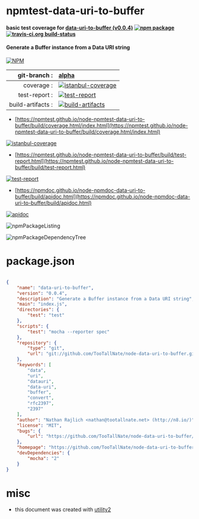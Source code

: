 # npmtest-data-uri-to-buffer

#### basic test coverage for  [data-uri-to-buffer (v0.0.4)](https://github.com/TooTallNate/node-data-uri-to-buffer)  [![npm package](https://img.shields.io/npm/v/npmtest-data-uri-to-buffer.svg?style=flat-square)](https://www.npmjs.org/package/npmtest-data-uri-to-buffer) [![travis-ci.org build-status](https://api.travis-ci.org/npmtest/node-npmtest-data-uri-to-buffer.svg)](https://travis-ci.org/npmtest/node-npmtest-data-uri-to-buffer)

#### Generate a Buffer instance from a Data URI string

[![NPM](https://nodei.co/npm/data-uri-to-buffer.png?downloads=true&downloadRank=true&stars=true)](https://www.npmjs.com/package/data-uri-to-buffer)

| git-branch : | [alpha](https://github.com/npmtest/node-npmtest-data-uri-to-buffer/tree/alpha)|
|--:|:--|
| coverage : | [![istanbul-coverage](https://npmtest.github.io/node-npmtest-data-uri-to-buffer/build/coverage.badge.svg)](https://npmtest.github.io/node-npmtest-data-uri-to-buffer/build/coverage.html/index.html)|
| test-report : | [![test-report](https://npmtest.github.io/node-npmtest-data-uri-to-buffer/build/test-report.badge.svg)](https://npmtest.github.io/node-npmtest-data-uri-to-buffer/build/test-report.html)|
| build-artifacts : | [![build-artifacts](https://npmtest.github.io/node-npmtest-data-uri-to-buffer/glyphicons_144_folder_open.png)](https://github.com/npmtest/node-npmtest-data-uri-to-buffer/tree/gh-pages/build)|

- [https://npmtest.github.io/node-npmtest-data-uri-to-buffer/build/coverage.html/index.html](https://npmtest.github.io/node-npmtest-data-uri-to-buffer/build/coverage.html/index.html)

[![istanbul-coverage](https://npmtest.github.io/node-npmtest-data-uri-to-buffer/build/screenCapture.buildCi.browser.%252Ftmp%252Fbuild%252Fcoverage.lib.html.png)](https://npmtest.github.io/node-npmtest-data-uri-to-buffer/build/coverage.html/index.html)

- [https://npmtest.github.io/node-npmtest-data-uri-to-buffer/build/test-report.html](https://npmtest.github.io/node-npmtest-data-uri-to-buffer/build/test-report.html)

[![test-report](https://npmtest.github.io/node-npmtest-data-uri-to-buffer/build/screenCapture.buildCi.browser.%252Ftmp%252Fbuild%252Ftest-report.html.png)](https://npmtest.github.io/node-npmtest-data-uri-to-buffer/build/test-report.html)

- [https://npmdoc.github.io/node-npmdoc-data-uri-to-buffer/build/apidoc.html](https://npmdoc.github.io/node-npmdoc-data-uri-to-buffer/build/apidoc.html)

[![apidoc](https://npmdoc.github.io/node-npmdoc-data-uri-to-buffer/build/screenCapture.buildCi.browser.%252Ftmp%252Fbuild%252Fapidoc.html.png)](https://npmdoc.github.io/node-npmdoc-data-uri-to-buffer/build/apidoc.html)

![npmPackageListing](https://npmtest.github.io/node-npmtest-data-uri-to-buffer/build/screenCapture.npmPackageListing.svg)

![npmPackageDependencyTree](https://npmtest.github.io/node-npmtest-data-uri-to-buffer/build/screenCapture.npmPackageDependencyTree.svg)



# package.json

```json

{
    "name": "data-uri-to-buffer",
    "version": "0.0.4",
    "description": "Generate a Buffer instance from a Data URI string",
    "main": "index.js",
    "directories": {
        "test": "test"
    },
    "scripts": {
        "test": "mocha --reporter spec"
    },
    "repository": {
        "type": "git",
        "url": "git://github.com/TooTallNate/node-data-uri-to-buffer.git"
    },
    "keywords": [
        "data",
        "uri",
        "datauri",
        "data-uri",
        "buffer",
        "convert",
        "rfc2397",
        "2397"
    ],
    "author": "Nathan Rajlich <nathan@tootallnate.net> (http://n8.io/)",
    "license": "MIT",
    "bugs": {
        "url": "https://github.com/TooTallNate/node-data-uri-to-buffer/issues"
    },
    "homepage": "https://github.com/TooTallNate/node-data-uri-to-buffer",
    "devDependencies": {
        "mocha": "2"
    }
}
```



# misc
- this document was created with [utility2](https://github.com/kaizhu256/node-utility2)
